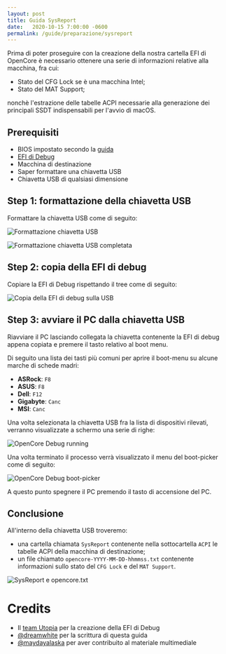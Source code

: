 ```yaml
---
layout: post
title: Guida SysReport
date:   2020-10-15 7:00:00 -0600
permalink: /guide/preparazione/sysreport
---
```


Prima di poter proseguire con la creazione della nostra cartella EFI di OpenCore è necessario ottenere una serie di informazioni relative alla macchina, fra cui:

- Stato del CFG Lock se è una macchina Intel;
- Stato del MAT Support;

nonchè l'estrazione delle tabelle ACPI necessarie alla generazione dei principali SSDT indispensabili per l'avvio di macOS.

## Prerequisiti

- BIOS impostato secondo la [guida](https://www.hackintoshitalia.it/guide/impostazioni-bios/)
- [EFI di Debug](https://github.com/utopia-team/opencore-debug/releases/latest)
- Macchina di destinazione
- Saper formattare una chiavetta USB
- Chiavetta USB di qualsiasi dimensione

## Step 1: formattazione della chiavetta USB

Formattare la chiavetta USB come di seguito:

![Formattazione chiavetta USB](https://raw.githubusercontent.com/utopia-team/utopia-team.github.io/master/images/Guide/sysreport/1.png)

![Formattazione chiavetta USB completata](https://raw.githubusercontent.com/utopia-team/utopia-team.github.io/master/images/Guide/sysreport/2.png)

## Step 2: copia della EFI di debug

Copiare la EFI di Debug rispettando il tree come di seguito:

![Copia della EFI di debug sulla USB](https://raw.githubusercontent.com/utopia-team/utopia-team.github.io/master/images/Guide/sysreport/3.png)

## Step 3: avviare il PC dalla chiavetta USB

Riavviare il PC lasciando collegata la chiavetta contenente la EFI di debug appena copiata e premere il tasto relativo al boot menu.

Di seguito una lista dei tasti più comuni per aprire il boot-menu su alcune marche di schede madri:

- **ASRock**: `F8`
- **ASUS**: `F8`
- **Dell**: `F12`
- **Gigabyte**: `Canc`
- **MSI**: `Canc`

Una volta selezionata la chiavetta USB fra la lista di dispositivi rilevati, verranno visualizzate a schermo una serie di righe:

![OpenCore Debug running](https://raw.githubusercontent.com/utopia-team/utopia-team.github.io/master/images/Guide/sysreport/4.jpg)

Una volta terminato il processo verrà visualizzato il menu del boot-picker come di seguito:

![OpenCore Debug boot-picker](https://raw.githubusercontent.com/utopia-team/utopia-team.github.io/master/images/Guide/sysreport/5.jpg)

A questo punto spegnere il PC premendo il tasto di accensione del PC.

## Conclusione

All'interno della chiavetta USB troveremo:

- una cartella chiamata `SysReport` contenente nella sottocartella `ACPI` le tabelle ACPI della macchina di destinazione;
- un file chiamato `opencore-YYYY-MM-DD-hhmmss.txt` contenente informazioni sullo stato del `CFG Lock` e del `MAT Support`.

![SysReport e opencore.txt](https://raw.githubusercontent.com/utopia-team/utopia-team.github.io/master/images/Guide/sysreport/6.png)

# Credits

- Il [team Utopia](https://github.com/utopia-team) per la creazione della EFI di Debug
- [@dreamwhite](https://github.com/dreamwhite) per la scrittura di questa guida
- [@maydayalaska](https://github.com/maydayalaska) per aver contribuito al materiale multimediale